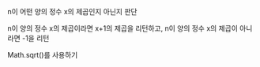 n이 어떤 양의 정수 x의 제곱인지 아닌지 판단

n이 양의 정수 x의 제곱이라면 x+1의 제곱을 리턴하고,
n이 양의 정수 x의 제곱이 아니라면 -1을 리턴

Math.sqrt()를 사용하기
